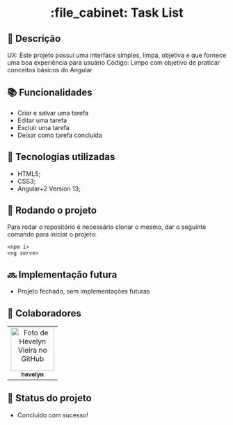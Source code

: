 <h1 align="center">:file_cabinet: Task List</h1>

## :memo: Descrição
UX: Este projeto possui uma interface simples, limpa, objetiva e que fornece uma boa experiência para usuário 
Código: Limpo com objetivo de praticar conceitos básicos do Angular

## :books: Funcionalidades
* Criar e salvar uma tarefa
* Editar uma tarefa
* Excluir uma tarefa 
* Deixar como tarefa concluída 

## :wrench: Tecnologias utilizadas
* HTML5;
* CSS3;
* Angular+2 Version 13;

## :rocket: Rodando o projeto
Para rodar o repositório é necessário clonar o mesmo, dar o seguinte comando para iniciar o projeto:
```
<npm i>
<ng serve>
```

## :soon: Implementação futura
* Projeto fechado, sem implementações futuras

## :handshake: Colaboradores
<table>
  <tr>
    <td align="center">
      <a href="https://github.com/hevelyn">
        <img src="https://avatars.githubusercontent.com/u/66382394?v=4" width="100px;" alt="Foto de Hevelyn Vieira no GitHub"/><br>
        <sub>
          <b>hevelyn</b>
        </sub>
      </a>
    </td>
  </tr>
</table>

## :dart: Status do projeto
* Concluído com sucesso!